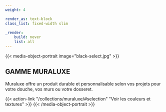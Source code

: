 ```yaml
---
weight: 4

render_as: text-block
class_list: fixed-width slim

_render:
    build: never
    list: all
---
```


{{< media-object-portrait image="black-select.jpg" >}}
## GAMME MURALUXE

Muraluxe offre un produit durable et personnalisable selon vos projets pour votre douche, vos murs ou votre dosseret.

{{< action-link "/collections/muraluxe/#selection" "Voir les couleurs et textures" >}}
{{< /media-object-portrait >}}


